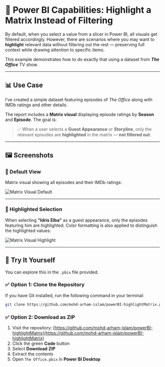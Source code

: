 # 🎯 Power BI Capabilities: Highlight a Matrix Instead of Filtering

By default, when you select a value from a slicer in Power BI, all visuals get filtered accordingly. However, there are scenarios where you may want to **highlight** relevant data without filtering out the rest — preserving full context while drawing attention to specific items.

This example demonstrates how to do exactly that using a dataset from **_The Office_** TV show.

---

## 📊 Use Case

I’ve created a simple dataset featuring episodes of *The Office* along with IMDb ratings and other details.

The report includes a **Matrix visual** displaying episode ratings by **Season** and **Episode**. The goal is:

> ✅ When a user selects a **Guest Appearance** or **Storyline**, only the relevant episodes are **highlighted** in the matrix — **not filtered out**.

---

## 🖼️ Screenshots

### 🔹 Default View  
Matrix visual showing all episodes and their IMDb ratings:

![Matrix Visual Default](https://github.com/user-attachments/assets/8e3e5104-ef60-4e17-a0b1-5b362ad31ac5)

---

### 🔸 Highlighted Selection  
When selecting **"Idris Elba"** as a guest appearance, only the episodes featuring him are highlighted. Color formatting is also applied to distinguish the highlighted values:

![Matrix Visual Highlight](https://github.com/user-attachments/assets/8251cb97-35b1-4210-bd7a-6438f4b7f34e)


---

## 📂 Try It Yourself

You can explore this in the `.pbix` file provided.

### ✅ Option 1: Clone the Repository

If you have Git installed, run the following command in your terminal:

```bash
git clone https://github.com/mohd-arham-islam/powerBI-highlightMatrix.git
```

### ✅ Option 2: Download as ZIP

1. Visit the repository: [https://github.com/mohd-arham-islam/powerBI-highlightMatrix](https://github.com/mohd-arham-islam/powerBI-highlightMatrix)  
2. Click the green **Code** button  
3. Select **Download ZIP**  
4. Extract the contents  
5. Open `The Office.pbix` in **Power BI Desktop**
